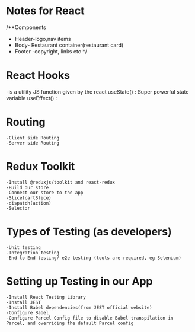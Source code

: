 # Notes for React 

/**Components 
 * Header-logo,nav items
 * Body- Restaurant container(restaurant card) 
 * Footer -copyright, links etc
 */

# React Hooks
-is a utility JS function given by the react
    useState() : Super powerful state variable
    useEffect() :

# Routing 
    -Client side Routing
    -Server side Routing

# Redux Toolkit
    -Install @reduxjs/toolkit and react-redux
    -Build our store
    -Connect our store to the app
    -Slice(cartSlice)
    -dispatch(action)
    -Selector

# Types of Testing (as developers)
    -Unit testing
    -Integration testing
    -End to End testing/ e2e testing (tools are required, eg Selenium)

# Setting up Testing in our App
    -Install React Testing Library
    -Install JEST
    -Install Babel dependencies(from JEST official website)
    -Configure Babel
    -Configure Parcel Config file to disable Babel transpilation in Parcel, and overriding the default Parcel config